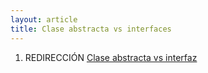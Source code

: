 ```yaml
---
layout: article
title: Clase abstracta vs interfaces
---
```


1.  REDIRECCIÓN [Clase abstracta vs interfaz](clase-abstracta-vs-interfaz.html)

